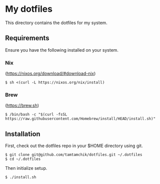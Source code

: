 # My dotfiles

This directory contains the dotfiles for my system.

## Requirements

Ensure you have the following installed on your system.

### Nix
(https://nixos.org/download/#download-nix)

```
$ sh <(curl -L https://nixos.org/nix/install)
```

### Brew
(https://brew.sh)

```
$ /bin/bash -c "$(curl -fsSL https://raw.githubusercontent.com/Homebrew/install/HEAD/install.sh)"
```

## Installation

First, check out the dotfiles repo in your $HOME directory using git.

```
$ git clone git@github.com/tamtamchik/dotfiles.git ~/.dotfiles
$ cd ~/.dotfiles
```

Then initialize setup.

```
$ ./install.sh
```
